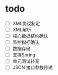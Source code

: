 # todo

- [ ] XML协议制定
- [ ] XML解析
- [ ] 核心数据结构确认
- [ ] 监控指标确认
- [ ] 数据存储
- [ ] 支持Spring
- [ ] 单元测试补充
- [ ] JSON 接口参数传递